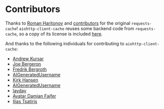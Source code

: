 # Contributors
Thanks to [Roman Haritonov](https://github.com/reclosedev) and
[contributors](https://github.com/reclosedev/requests-cache/blob/master/CONTRIBUTORS.md)
for the original `requests-cache`! `aiohttp-client-cache` reuses some backend code from `requests-cache`, so a copy of its license is included [here](https://github.com/requests-cache/aiohttp-client-cache/blob/main/LICENSE_requests_cache.md).

And thanks to the following individuals for contributing to `aiohttp-client-cache`:

* [Andrew Kursar](https://github.com/akursar)
* [Joe Bergeron](https://github.com/Jophish)
* [Fredrik Bergroth](https://github.com/fbergroth)
* [AIGeneratedUsername](https://github.com/AIGeneratedUsername)
* [Kirk Hansen](https://github.com/kirkhansen)
* [AIGeneratedUsername](https://github.com/AIGeneratedUsername)
* [layday](https://github.com/layday)
* [ Avatar
Damian Fajfer](https://github.com/fajfer)
* [Ilias Tsatiris](https://github.com/iliastsa)
